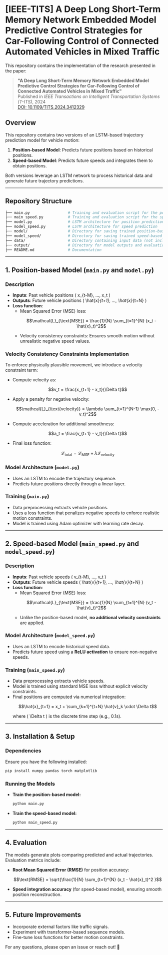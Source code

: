 # [IEEE-TITS] A Deep Long Short-Term Memory Network Embedded Model Predictive Control Strategies for Car-Following Control of Connected Automated Vehicles in Mixed Traffic

This repository contains the implementation of the research presented in the paper:

> **"A Deep Long Short-Term Memory Network Embedded Model Predictive Control Strategies for Car-Following Control of Connected Automated Vehicles in Mixed Traffic"**  
> Published in *IEEE Transactions on Intelligent Transportation Systems (T-ITS)*, 2024  
> [DOI: 10.1109/TITS.2024.3412329](https://doi.org/10.1109/TITS.2024.3412329)



## Overview
This repository contains two versions of an LSTM-based trajectory prediction model for vehicle motion:
1. **Position-based Model**: Predicts future positions based on historical positions.
2. **Speed-based Model**: Predicts future speeds and integrates them to obtain positions.

Both versions leverage an LSTM network to process historical data and generate future trajectory predictions.

---

## Repository Structure
```bash
├── main.py                 # Training and evaluation script for the position-based model
├── main_speed.py           # Training and evaluation script for the speed-based model
├── model.py                # LSTM architecture for position prediction
├── model_speed.py          # LSTM architecture for speed prediction
├── model/                  # Directory for saving trained position-based models
├── model_speed/            # Directory for saving trained speed-based models
├── data/                   # Directory containing input data (not included in repo)
├── output/                 # Directory for model outputs and evaluation plots
├── README.md               # Documentation
```

---

## 1. Position-based Model (`main.py` and `model.py`)
### **Description**
- **Inputs**: Past vehicle positions \( x_{t-M}, ..., x_t \)
- **Outputs**: Future vehicle positions \( \hat{x}_{t+1}, ..., \hat{x}_{t+N} \)
- **Loss function**:
  - Mean Squared Error (MSE) loss:
    ```math
    \mathcal{L}_{\text{MSE}} = \frac{1}{N} \sum_{t=1}^{N} (x_t - \hat{x}_t)^2
    ```
  - Velocity consistency constraints: Ensures smooth motion without unrealistic negative speed values.

### **Velocity Consistency Constraints Implementation**
To enforce physically plausible movement, we introduce a velocity constraint term:
- Compute velocity as:
  ```math
  v_t = \frac{x_{t+1} - x_t}{\Delta t}
  ```
- Apply a penalty for negative velocity:
  ```math
  \mathcal{L}_{\text{velocity}} = \lambda \sum_{t=1}^{N-1} \max(0, -v_t)^2
  ```
- Compute acceleration for additional smoothness:
  ```math
  a_t = \frac{v_{t+1} - v_t}{\Delta t}
  ```
- Final loss function:
  ```math
  \mathcal{L}_{\text{total}} = \mathcal{L}_{\text{MSE}} + \lambda \mathcal{L}_{\text{velocity}}
  ```

### **Model Architecture (`model.py`)**
- Uses an LSTM to encode the trajectory sequence.
- Predicts future positions directly through a linear layer.

### **Training (`main.py`)**
- Data preprocessing extracts vehicle positions.
- Uses a loss function that penalizes negative speeds to enforce realistic motion constraints.
- Model is trained using Adam optimizer with learning rate decay.

---

## 2. Speed-based Model (`main_speed.py` and `model_speed.py`)
### **Description**
- **Inputs**: Past vehicle speeds \( v_{t-M}, ..., v_t \)
- **Outputs**: Future vehicle speeds \( \hat{v}_{t+1}, ..., \hat{v}_{t+N} \)
- **Loss function**:
  - Mean Squared Error (MSE) loss:
    ```math
    \mathcal{L}_{\text{MSE}} = \frac{1}{N} \sum_{t=1}^{N} (v_t - \hat{v}_t)^2
    ```
  - Unlike the position-based model, **no additional velocity constraints** are applied.

### **Model Architecture (`model_speed.py`)**
- Uses an LSTM to encode historical speed data.
- Predicts future speed using a **ReLU activation** to ensure non-negative speeds.

### **Training (`main_speed.py`)**
- Data preprocessing extracts vehicle speeds.
- Model is trained using standard MSE loss without explicit velocity constraints.
- Final positions are computed via numerical integration:
  ```math
  \hat{x}_{t+1} = x_t + \sum_{k=1}^{t+N} \hat{v}_k \cdot \Delta t
  ```
  where \( \Delta t \) is the discrete time step (e.g., 0.1s).

---

## 3. Installation & Setup
### **Dependencies**
Ensure you have the following installed:
```bash
pip install numpy pandas torch matplotlib
```

### **Running the Models**
- **Train the position-based model:**
  ```bash
  python main.py
  ```
- **Train the speed-based model:**
  ```bash
  python main_speed.py
  ```

---

## 4. Evaluation
The models generate plots comparing predicted and actual trajectories. Evaluation metrics include:
- **Root Mean Squared Error (RMSE)** for position accuracy:
  ```math
  \text{RMSE} = \sqrt{\frac{1}{N} \sum_{t=1}^{N} (x_t - \hat{x}_t)^2 }
  ```
- **Speed integration accuracy** (for speed-based model), ensuring smooth position reconstruction.

---

## 5. Future Improvements
- Incorporate external factors like traffic signals.
- Experiment with transformer-based sequence models.
- Fine-tune loss functions for better motion constraints.

For any questions, please open an issue or reach out! 🚀
